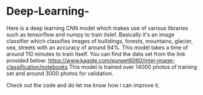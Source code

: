 # Deep-Learning-
Here is a deep learning CNN model which makes use of various libraries such as tensorflow and numpy to train itslef.
Basically it's an image classifier which classifies images of builidings, forests, mountains, glacier, sea, streets with an accuracy of around 94%.
This model takes a time of around 110 minutes to train itself.
You can find the data set from the link provided below:
https://www.kaggle.com/puneet6060/intel-image-classification/notebooks
This model is trained over 14000 photos of training set and around 3000 photos for validation.

Check out the code and do let me know how i can improve it.
